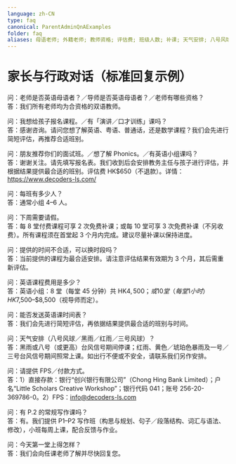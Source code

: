 ```yaml
---
language: zh-CN
type: faq
canonical: ParentAdminQnAExamples
folder: faq
aliases: 母语老师; 外籍老师; 教师资格; 评估费; 班级人数; 补课; 天气安排; 八号风球; 黑雨; 付款; FPS; 圣诞营业; 写作班; 面试班; 时间表; 口才训练; 演讲训练
---
```

# 家长与行政对话（标准回复示例）

问：老师是否英语母语者？／导师是否英语母语者？／老师有哪些资格？  
答：我们所有老师均为合资格的双语教师。

问：我想给孩子报名课程。／有「演讲／口才训练」课吗？  
答：感谢咨询。请问您想了解英语、粤语、普通话，还是数学课程？我们会先进行简短评估，再推荐合适班别。

问：朋友推荐你们的面试班。／想了解 Phonics。／有英语小组课吗？  
答：谢谢关注。请先填写报名表。我们收到后会安排教务主任与孩子进行评估，并根据结果提供最合适的班别。评估费 HK$650（不退款）。详情：https://www.decoders-ls.com/

问：每班有多少人？  
答：通常小组 4–6 人。

问：下周需要请假。  
答：每 8 堂付费课程可享 2 次免费补课；或每 10 堂可享 3 次免费补课（不另收费）。所有课程须在首堂起 3 个月内完成。建议尽量补课以保持进度。

问：提供的时间不合适，可以换时段吗？  
答：当前提供的课程为最合适安排。请注意评估结果有效期为 3 个月，其后需重新评估。

问：英语课程费用是多少？  
答：英语小组：8 堂（每堂 45 分钟）共 HK$4,500；或 10 堂（每堂 1 小时）HK$7,500–$8,500（视导师而定）。

问：能否发送英语课时间表？  
答：我们会先进行简短评估，再依据结果提供最合适的班别与时间。

问：天气安排（八号风球／黑雨／红雨／三号风球）？  
答：黑雨或八号（或更高）台风信号期间停课；红雨、黄色／琥珀色暴雨及一号／三号台风信号期间照常上课。如出行不便或不安全，请联系我们另作安排。

问：请提供 FPS／付款方式。  
答：1）直接存款：银行“创兴银行有限公司”（Chong Hing Bank Limited）；户名“Little Scholars Creative Workshop”；银行代码 041；账号 256-20-369786-0。2）FPS：info@decoders-ls.com

问：有 P.2 的常规写作课吗？  
答：有。我们提供 P1–P2 写作班（构思与规划、句子／段落结构、词汇与语法、修改），小班每周上课，配合反馈与作业。

问：今天第一堂上得怎样？  
答：我们会向任课老师了解并尽快回复您。